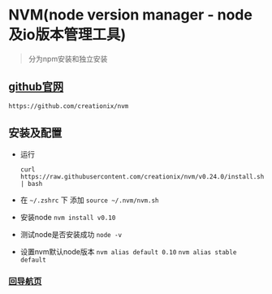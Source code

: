 # NVM(node version manager - node及io版本管理工具)

> 分为npm安装和独立安装

## [github官网]( https://github.com/creationix/nvm)

	https://github.com/creationix/nvm

## 安装及配置

* 运行

	```curl https://raw.githubusercontent.com/creationix/nvm/v0.24.0/install.sh | bash```

* 在 `~/.zshrc` 下 添加 `source ~/.nvm/nvm.sh`
* 安装node  `nvm install v0.10`
* 测试node是否安装成功 `node -v`
* 设置nvm默认node版本 `nvm alias default 0.10`  `nvm alias stable default`

### [回导航页](../README.md)
